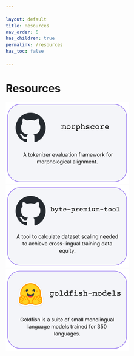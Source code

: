 ```yaml
---

layout: default
title: Resources
nav_order: 6
has_children: true
permalink: /resources
has_toc: false

---
```


# Resources
[comment]: <> ({: .no_toc })

<a href="https://github.com/catherinearnett/morphscore">
  <img src="https://github.com/catherinearnett/catherinearnett.github.io/blob/main/assets/thumbnails/morphscore.png" width="325" />
</a>
<a href="https://github.com/catherinearnett/byte-premium-tool">
  <img src="https://github.com/catherinearnett/catherinearnett.github.io/blob/main/assets/thumbnails/byte-premium-tool.png" width="325" />
</a>
<a href="https://huggingface.co/goldfish-models">
  <img src="https://github.com/catherinearnett/catherinearnett.github.io/blob/main/assets/thumbnails/goldfish-models.png" width="325" />
</a>
